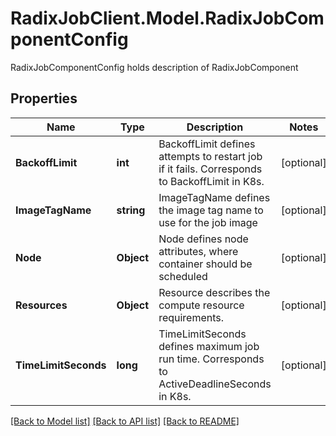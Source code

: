 # RadixJobClient.Model.RadixJobComponentConfig
RadixJobComponentConfig holds description of RadixJobComponent

## Properties

Name | Type | Description | Notes
------------ | ------------- | ------------- | -------------
**BackoffLimit** | **int** | BackoffLimit defines attempts to restart job if it fails. Corresponds to BackoffLimit in K8s. | [optional] 
**ImageTagName** | **string** | ImageTagName defines the image tag name to use for the job image | [optional] 
**Node** | **Object** | Node defines node attributes, where container should be scheduled | [optional] 
**Resources** | **Object** | Resource describes the compute resource requirements. | [optional] 
**TimeLimitSeconds** | **long** | TimeLimitSeconds defines maximum job run time. Corresponds to ActiveDeadlineSeconds in K8s. | [optional] 

[[Back to Model list]](../README.md#documentation-for-models) [[Back to API list]](../README.md#documentation-for-api-endpoints) [[Back to README]](../README.md)

